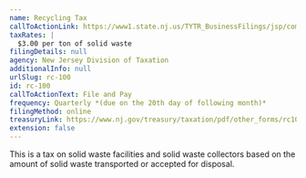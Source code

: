 ```yaml
---
name: Recycling Tax
callToActionLink: https://www1.state.nj.us/TYTR_BusinessFilings/jsp/common/Login.jsp?taxcode=65
taxRates: |
  $3.00 per ton of solid waste
filingDetails: null
agency: New Jersey Division of Taxation
additionalInfo: null
urlSlug: rc-100
id: rc-100
callToActionText: File and Pay
frequency: Quarterly *(due on the 20th day of following month)*
filingMethod: online
treasuryLink: https://www.nj.gov/treasury/taxation/pdf/other_forms/rc100i.pdf
extension: false
---
```


This is a tax on solid waste facilities and solid waste collectors based on the amount of solid waste transported or accepted for disposal.
